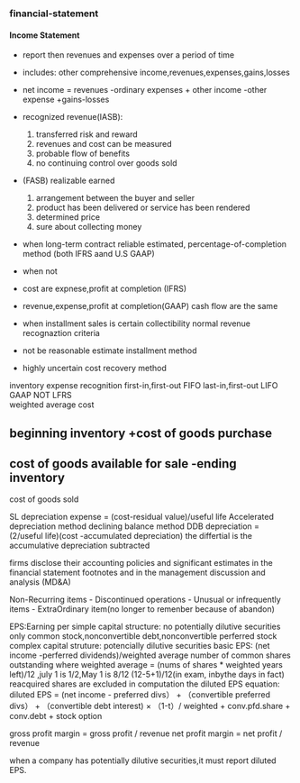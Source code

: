 ### financial-statement

#### Income Statement
- report then revenues and expenses over a period of time
- includes: other comprehensive income,revenues,expenses,gains,losses
- net income = revenues -ordinary expenses + other income -other expense +gains-losses

- recognized revenue(IASB): 
	1. transferred risk and reward
	2. revenues and cost can be measured
	3. probable flow of  benefits
	4. no continuing control over goods sold
- (FASB)
	realizable earned
	1. arrangement between the buyer and seller
	2. product has been delivered or service has been rendered
	3. determined price
	4. sure about collecting money

- when long-term contract reliable estimated,
percentage-of-completion method (both IFRS aand U.S GAAP)
- when not
- cost are expnese,profit at completion (IFRS)
- revenue,expense,profit at completion(GAAP)
cash flow are the same

- when installment sales is certain collectibility
	normal revenue recognaztion criteria
- not be reasonable estimate 
	installment method
- highly uncertain
	cost recovery method

inventory expense recognition
first-in,first-out FIFO 
last-in,first-out LIFO	GAAP NOT LFRS	
weighted average cost 

beginning inventory 
+cost of goods purchase
-----------------------
cost of goods available for sale
-ending inventory 
-----------------------
cost of goods sold

SL depreciation expense = (cost-residual value)/useful life
Accelerated depreciation method
declining balance method
	DDB depreciation = (2/useful life)(cost -accumulated depreciation)
	the differtial is the accumulative depreciation subtracted

firms disclose their accounting policies and significant estimates in the financial statement footnotes and in the management discussion and analysis (MD&A)

Non-Recurring items
	- Discontinued operations
	- Unusual or infrequently items
	- ExtraOrdinary item(no longer to remenber because of abandon)

EPS:Earning per 
simple capital structure:
no potentially dilutive securities
only common stock,nonconvertible debt,nonconvertible perferred stock
complex capital struture:
potencially dilutive securities
basic EPS: (net income -perferred dividends)/weighted average number of common shares outstanding
  where weighted average = (nums of shares * weighted years left)/12 ,july 1 is 1/2,May 1 is 8/12 (12-5+1)/12(in exam, inbythe days in fact)
reacquired shares are excluded in computation
the diluted EPS equation:
	diluted EPS = (net income - preferred divs） + （convertible preferred divs） + （convertible debt interest) × （1-t）/
	weighted + conv.pfd.share + conv.debt + stock option

gross profit margin  = gross profit / revenue
net profit margin = net profit / revenue

when a company has potentially dilutive securities,it must report diluted EPS.













